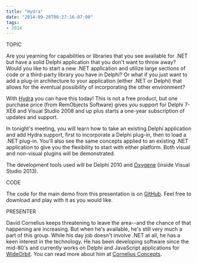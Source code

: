 ```yaml
---
title: "Hydra"
date: "2014-09-28T08:27:16-07:00"
tags:
- 2014
---
```


TOPIC

Are you yearning for capabilities or libraries that you see available for .NET but have a solid Delphi application that you don't want to throw away?  Would you like to start a new .NET application and utilize large sections of code or a third-party library you have in Delphi? Or what if you just want to add a plug-in architecture to your application (either .NET or Delphi) that allows for the eventual possibility of incorporating the other environment?

With [Hydra](http://www.remobjects.com/hydra) you can have this today! This is not a free product, but one purchase price (from RemObjects Software) gives you support for Delphi 7-XE6 and Visual Studio 2008 and up plus starts a one-year subscription of updates and support.

In tonight's meeting, you will learn how to take an existing Delphi application and add Hydra support, first to incorporate a Delphi plug-in, then to load a .NET plug-in. You'll also see the same concepts applied to an existing .NET application to give you the flexibility to start with either platform. Both visual and non-visual plugins will be demonstrated.

The development tools used will be Delphi 2010 and [Oxygene](http://www.remobjects.com/elements/oxygene/) (inside Visual Studio 2013).

CODE

The code for the main demo from this presentation is on [GitHub](https://github.com/corneliusdavid/HydraDemos).  Feel free to download and play with it as you would like.

PRESENTER

David Cornelius keeps threatening to leave the area--and the chance of that happening are increasing.  But when he's available, he's still very much a part of this group. While his day job doesn't involve .NET at all, he has a keen interest in the technology. He has been developing software since the mid-80's and currently works on Delphi and JavaScript applications for [WideOrbit](http://www.wideorbit.com).  You can read more about him at [Cornelius Concepts](http://corneliusconcepts.com).
